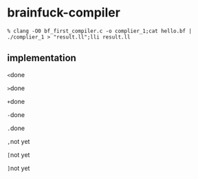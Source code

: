 # brainfuck-compiler

```shell
% clang -O0 bf_first_compiler.c -o complier_1;cat hello.bf | ./complier_1 > "result.ll";lli result.ll
```

## implementation

`<`done

`>`done

`+`done

`-`done

`.`done

`,`not yet

`[`not yet

`]`not yet

